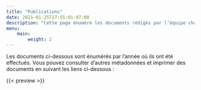 ```yaml
---
title: "Publications"
date: 2021-01-25T17:55:01-07:00
description: "Cette page énumère les documents rédigés par l’équipe chargée des politiques du SNC, selon l’année où ils ont été effectués."
menu:
    main:
        weight: 2
---
```


Les documents ci-dessous sont énumérés par l’année où ils ont été effectués. Vous pouvez consulter d’autres métadonnées et imprimer des documents en suivant les liens ci-dessous :

{{< preview >}}
